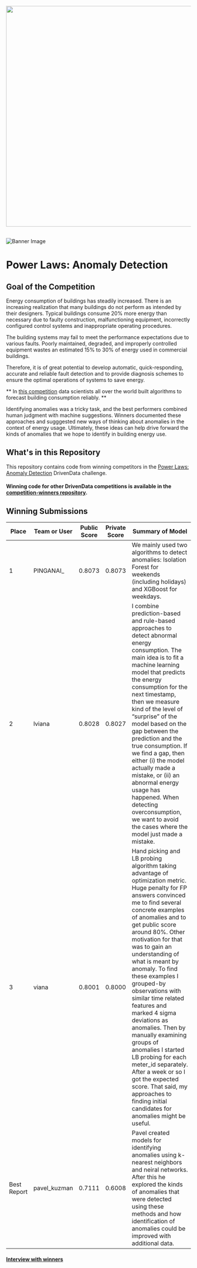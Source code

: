 [<img src='https://s3.amazonaws.com/drivendata-public-assets/logo-white-blue.png' width='600'>](https://www.drivendata.org/)
<br><br>

![Banner Image](https://s3.amazonaws.com/drivendata-public-assets/se-challenge-2-banner.jpg)

#  Power Laws: Anomaly Detection
## Goal of the Competition

Energy consumption of buildings has steadily increased. There is an increasing realization that many buildings do not perform as intended by their designers. Typical buildings consume 20% more energy than necessary due to faulty construction, malfunctioning equipment, incorrectly configured control systems and inappropriate operating procedures.

The building systems may fail to meet the performance expectations due to various faults. Poorly maintained, degraded, and improperly controlled equipment wastes an estimated 15% to 30% of energy used in commercial buildings.

Therefore, it is of great potential to develop automatic, quick-responding, accurate and reliable fault detection and to provide diagnosis schemes to ensure the optimal operations of systems to save energy.

** In [this competition](https://www.drivendata.org/competitions/52/anomaly-detection-electricity/) data scientists all over the world built algorithms to forecast building consumption reliably. **

Identifying anomalies was a tricky task, and the best performers combined human judgment with machine suggestions. Winners documented these approaches and sugggested new ways of thinking about anomalies in the context of energy usage. Ultimately, these ideas can help drive forward the kinds of anomalies that we hope to identify in building energy use.

## What's in this Repository
This repository contains code from winning competitors in the [Power Laws: Anomaly Detection](https://www.drivendata.org/competitions/51/electricity-prediction-machine-learning/) DrivenData challenge.

#### Winning code for other DrivenData competitions is available in the [competition-winners repository](https://github.com/drivendataorg/competition-winners).


## Winning Submissions

Place |Team or User | Public Score | Private Score | Summary of Model
--- | --- | --- | --- | ---
1 | PINGANAI_ | 0.8073 | 0.8073   | We mainly used two algorithms to detect anomalies: Isolation Forest for weekends (including holidays) and XGBoost for weekdays.
2 | lviana | 0.8028 | 0.8027 | I combine prediction-based and rule-based approaches to detect abnormal energy consumption. The main idea is to fit a machine learning model that predicts the energy consumption for the next timestamp, then we measure kind of the level of “surprise” of the model based on the gap between the prediction and the true consumption. If we find a gap, then either (i) the model actually made a mistake, or (ii) an abnormal energy usage has happened. When detecting overconsumption, we want to avoid the cases where the model just made a mistake.
3 | viana | 0.8001 | 0.8000 | Hand picking and LB probing algorithm taking advantage of optimization metric. Huge penalty for FP answers convinced me to find several concrete examples of anomalies and to get public score around 80%. Other motivation for that was to gain an understanding of what is meant by anomaly. To find these examples I grouped-by observations with similar time related features and marked 4 sigma deviations as anomalies. Then by manually examining groups of anomalies I started LB probing for each meter_id separately. After a week or so I got the expected score.  That said, my approaches to finding initial candidates for anomalies might be useful.
Best Report | pavel_kuzman | 0.7111 | 0.6008 | Pavel created models for identifying anomalies using k-nearest neighbors and neiral networks. After this he explored the kinds of anomalies that were detected using these methods and how identification of anomalies could be improved with additional data.

#### [Interview with winners](http://drivendata.co/blog/power-laws-anomalies-winners/)
